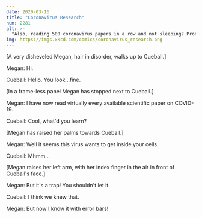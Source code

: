 ```yaml
---
date: 2020-03-16
title: "Coronavirus Research"
num: 2281
alt: >-
  "Also, reading 500 coronavirus papers in a row and not sleeping? Probably not great for you either, but I haven't found any studies confirming that yet. I'll keep looking."
img: https://imgs.xkcd.com/comics/coronavirus_research.png
---
```

[A very disheveled Megan, hair in disorder, walks up to Cueball.]

Megan: Hi.

Cueball: Hello. You look...fine.

[In a frame-less panel Megan has stopped next to Cueball.]

Megan: I have now read virtually every available scientific paper on COVID-19.

Cueball: Cool, what'd you learn?

[Megan has raised her palms towards Cueball.]

Megan: Well it seems this virus wants to get inside your cells.

Cueball: Mhmm...

[Megan raises her left arm, with her index finger in the air in front of Cueball's face.]

Megan: But it's a trap! You shouldn't let it.

Cueball: I think we knew that.

Megan: But now I know it with error bars!